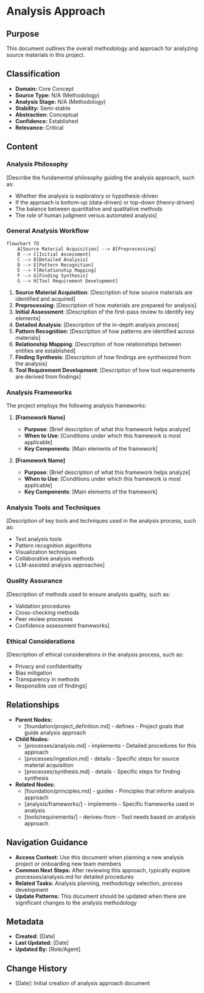 # Analysis Approach

## Purpose
This document outlines the overall methodology and approach for analyzing source materials in this project.

## Classification
- **Domain:** Core Concept
- **Source Type:** N/A (Methodology)
- **Analysis Stage:** N/A (Methodology)
- **Stability:** Semi-stable
- **Abstraction:** Conceptual
- **Confidence:** Established
- **Relevance:** Critical

## Content

### Analysis Philosophy

[Describe the fundamental philosophy guiding the analysis approach, such as:
- Whether the analysis is exploratory or hypothesis-driven
- If the approach is bottom-up (data-driven) or top-down (theory-driven)
- The balance between quantitative and qualitative methods
- The role of human judgment versus automated analysis]

### General Analysis Workflow

```mermaid
flowchart TD
    A[Source Material Acquisition] --> B[Preprocessing]
    B --> C[Initial Assessment]
    C --> D[Detailed Analysis]
    D --> E[Pattern Recognition]
    E --> F[Relationship Mapping]
    F --> G[Finding Synthesis]
    G --> H[Tool Requirement Development]
```

1. **Source Material Acquisition**: [Description of how source materials are identified and acquired]
2. **Preprocessing**: [Description of how materials are prepared for analysis]
3. **Initial Assessment**: [Description of the first-pass review to identify key elements]
4. **Detailed Analysis**: [Description of the in-depth analysis process]
5. **Pattern Recognition**: [Description of how patterns are identified across materials]
6. **Relationship Mapping**: [Description of how relationships between entities are established]
7. **Finding Synthesis**: [Description of how findings are synthesized from the analysis]
8. **Tool Requirement Development**: [Description of how tool requirements are derived from findings]

### Analysis Frameworks

The project employs the following analysis frameworks:

1. **[Framework Name]**
   - **Purpose**: [Brief description of what this framework helps analyze]
   - **When to Use**: [Conditions under which this framework is most applicable]
   - **Key Components**: [Main elements of the framework]

2. **[Framework Name]**
   - **Purpose**: [Brief description of what this framework helps analyze]
   - **When to Use**: [Conditions under which this framework is most applicable]
   - **Key Components**: [Main elements of the framework]

### Analysis Tools and Techniques

[Description of key tools and techniques used in the analysis process, such as:
- Text analysis tools
- Pattern recognition algorithms
- Visualization techniques
- Collaborative analysis methods
- LLM-assisted analysis approaches]

### Quality Assurance

[Description of methods used to ensure analysis quality, such as:
- Validation procedures
- Cross-checking methods
- Peer review processes
- Confidence assessment frameworks]

### Ethical Considerations

[Description of ethical considerations in the analysis process, such as:
- Privacy and confidentiality
- Bias mitigation
- Transparency in methods
- Responsible use of findings]

## Relationships
- **Parent Nodes:** 
  - [foundation/project_definition.md] - defines - Project goals that guide analysis approach
- **Child Nodes:** 
  - [processes/analysis.md] - implements - Detailed procedures for this approach
  - [processes/ingestion.md] - details - Specific steps for source material acquisition
  - [processes/synthesis.md] - details - Specific steps for finding synthesis
- **Related Nodes:** 
  - [foundation/principles.md] - guides - Principles that inform analysis approach
  - [analysis/frameworks/] - implements - Specific frameworks used in analysis
  - [tools/requirements/] - derives-from - Tool needs based on analysis approach

## Navigation Guidance
- **Access Context:** Use this document when planning a new analysis project or onboarding new team members
- **Common Next Steps:** After reviewing this approach, typically explore processes/analysis.md for detailed procedures
- **Related Tasks:** Analysis planning, methodology selection, process development
- **Update Patterns:** This document should be updated when there are significant changes to the analysis methodology

## Metadata
- **Created:** [Date]
- **Last Updated:** [Date]
- **Updated By:** [Role/Agent]

## Change History
- [Date]: Initial creation of analysis approach document
